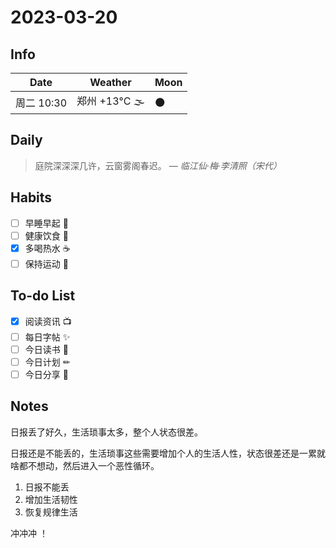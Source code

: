 # 2023-03-20

## Info

| Date           | Weather      | Moon |
| -------------- | ------------ | ---- |
| 周二 10:30 | 郑州 +13°C 🌫  | 🌑 |

## Daily

> 庭院深深深几许，云窗雾阁春迟。
> — *临江仙·梅·李清照（宋代）*


## Habits

- [ ] 早睡早起 🌃
- [ ] 健康饮食 🥗
- [x] 多喝热水 ☕️
- [ ] 保持运动 💪

## To-do List

- [x] 阅读资讯 📺
- [ ] 每日字帖 ✨
- [ ] 今日读书 📖
- [ ] 今日计划 ✏
- [ ] 今日分享 📌

## Notes

日报丢了好久，生活琐事太多，整个人状态很差。

日报还是不能丢的，生活琐事这些需要增加个人的生活人性，状态很差还是一累就啥都不想动，然后进入一个恶性循环。

1. 日报不能丢
2. 增加生活韧性
3. 恢复规律生活

冲冲冲 ！
